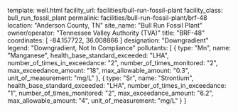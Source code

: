 template: well.html
facility_url: facilities/bull-run-fossil-plant
facility_class: bull_run_fossil_plant
permalink: facilities/bull-run-fossil-plant/brf-48
location: "Anderson County, TN"
site_name: "Bull Run Fossil Plant"
owner/operator: "Tennessee Valley Authority (TVA)"
title: "BRF-48"
coordinates: [
  -84.157722,
  36.008866
]
designation: "Downgradient"
legend: "Downgradient, Not In Compliance"
pollutants: [
  {
  type: "Mn",
  name: "Manganese",
  health_base_standard_exceeded: "LHA",
  number_of_times_in_exceedance: "2",
  number_of_times_monitored: "2",
  max_exceedance_amount: "18",
  max_allowable_amount: "0.3",
  unit_of_measurement: "mg/L"
  },
  {
  type: "Sr",
  name: "Strontium",
  health_base_standard_exceeded: "LHA",
  number_of_times_in_exceedance: "1",
  number_of_times_monitored: "2",
  max_exceedance_amount: "6.2",
  max_allowable_amount: "4",
  unit_of_measurement: "mg/L"
  }
]
